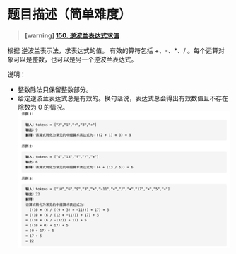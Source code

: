 #  **题目描述（简单难度）**

> **[warning] [150. 逆波兰表达式求值](https://leetcode-cn.com/problems/evaluate-reverse-polish-notation/)**

根据 逆波兰表示法，求表达式的值。
有效的算符包括 +、-、*、/ 。每个运算对象可以是整数，也可以是另一个逆波兰表达式。

说明：
- 整数除法只保留整数部分。
- 给定逆波兰表达式总是有效的。换句话说，表达式总会得出有效数值且不存在除数为 0 的情况。
![](https://github.com/gaohueric/blogpicture/raw/master/%E6%88%AA%E5%B1%8F2021-05-05%2020.31.27.png)

